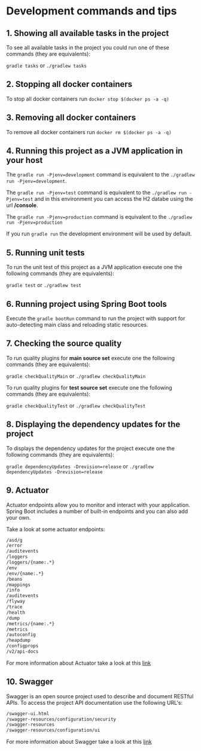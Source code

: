 # Development commands and tips

## 1. Showing all available tasks in the project

To see all available tasks in the project you could run one of these commands (they are equivalents):

`gradle tasks` or `./gradlew tasks`

## 2. Stopping all docker containers

To stop all docker containers run `docker stop $(docker ps -a -q)`

## 3. Removing all docker containers

To remove all docker containers run `docker rm $(docker ps -a -q)`

## 4. Running this project as a JVM application in your host

The `gradle run -Pjenv=development` command is equivalent to the `./gradlew run -Pjenv=development`.

The `gradle run -Pjenv=test` command is equivalent to the `./gradlew run -Pjenv=test` and in this environment you can access the H2 databe using the url **/console**.

The `gradle run -Pjenv=production` command is equivalent to the `./gradlew run -Pjenv=production`

If you run `gradle run` the development environment will be used by default.

## 5. Running unit tests

To run the unit test of this project as a JVM application execute one the following commands (they are equivalents):

`gradle test` or `./gradlew test`

## 6. Running project using Spring Boot tools

Execute the `gradle bootRun` command to run the project with support for auto-detecting main class and reloading static resources.

## 7. Checking the source quality

To run quality plugins for **main source set** execute one the following commands (they are equivalents):

`gradle checkQualityMain` or `./gradlew checkQualityMain`

To run quality plugins for **test source set** execute one the following commands (they are equivalents):

`gradle checkQualityTest` or `./gradlew checkQualityTest`

## 8. Displaying the dependency updates for the project

To displays the dependency updates for the project execute one the following commands (they are equivalents):

`gradle dependencyUpdates -Drevision=release` or `./gradlew dependencyUpdates -Drevision=release`

## 9. Actuator

Actuator endpoints allow you to monitor and interact with your application. Spring Boot includes a number of built-in endpoints and you can also add your own.

Take a look at some actuator endpoints:

```sh
/asd/g
/error
/auditevents
/loggers
/loggers/{name:.*}
/env
/env/{name:.*}
/beans
/mappings
/info
/auditevents
/flyway
/trace
/health
/dump
/metrics/{name:.*}
/metrics
/autoconfig
/heapdump
/configprops
/v2/api-docs
```

For more information about Actuator take a look at this [link](https://docs.spring.io/spring-boot/docs/current/reference/html/production-ready-endpoints.html)

## 10. Swagger

Swagger is an open source project used to describe and document RESTful APIs. To access the project API documentation use the following URL's:

```sh
/swagger-ui.html
/swagger-resources/configuration/security
/swagger-resources
/swagger-resources/configuration/ui
```

For more information about Swagger take a look at this [link](https://springframework.guru/spring-boot-restful-api-documentation-with-swagger-2/)